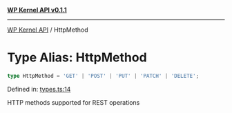 [**WP Kernel API v0.1.1**](../README.md)

---

[WP Kernel API](../README.md) / HttpMethod

# Type Alias: HttpMethod

```ts
type HttpMethod = 'GET' | 'POST' | 'PUT' | 'PATCH' | 'DELETE';
```

Defined in: [types.ts:14](https://github.com/theGeekist/wp-kernel/blob/main/packages/kernel/src/resource/types.ts#L14)

HTTP methods supported for REST operations
